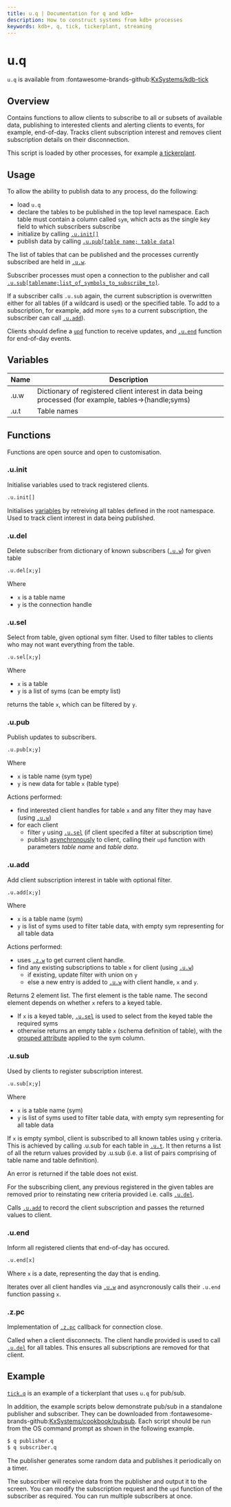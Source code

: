 ```yaml
---
title: u.q | Documentation for q and kdb+
description: How to construct systems from kdb+ processes
keywords: kdb+, q, tick, tickerplant, streaming
---
```

# u.q

`u.q` is available from :fontawesome-brands-github:[KxSystems/kdb-tick](https://github.com/KxSystems/kdb-tick)

## Overview

Contains functions to allow clients to subscribe to all or subsets of available data, publishing to interested clients and  alerting clients to events, for example, end-of-day. Tracks client subscription interest and removes client subscription details on their disconnection.

This script is loaded by other processes, for example [a tickerplant](tickq.md).

## Usage

To allow the ability to publish data to any process, do the following:

-   load `u.q`
-   declare the tables to be published in the top level namespace. Each table must contain a column called `sym`, which acts as the single key field to which subscribers subscribe
-   initialize by calling [`.u.init[]`](#uinit)
-   publish data by calling [`.u.pub[table name; table data]`](#upub)

The list of tables that can be published and the processes currently subscribed are held in [`.u.w`](#variables).

Subscriber processes must open a connection to the publisher and call [`.u.sub[tablename;list_of_symbols_to_subscribe_to]`](#usub).

If a subscriber calls `.u.sub` again, the current subscription is overwritten either for all tables (if a wildcard is used) or the specified table. 
To add to a subscription, for example, add more `syms` to a current subscription, the subscriber can call [`.u.add`](#uadd)).

Clients should define a [`upd`](rq.md#upd) function to receive updates, and [`.u.end`](rq.md#uend) function for end-of-day events.

## Variables

| Name | Description |
| ---- | ---- |
| .u.w | Dictionary of registered client interest in data being processed (for example, tables->(handle;syms) |
| .u.t | Table names |

## Functions

Functions are open source and open to customisation.

### .u.init

Initialise variables used to track registered clients.

```q
.u.init[]
```

Initialises [variables](#variables) by retreiving all tables defined in the root namespace. Used to track client interest in data being published.

### .u.del

Delete subscriber from dictionary of known subscribers ([`.u.w`](#variables)) for given table

```q
.u.del[x;y]
```
Where

* `x` is a table name
* `y` is the connection handle

### .u.sel

Select from table, given optional sym filter. Used to filter tables to clients who may not want everything from the table.

```q
.u.sel[x;y]
```
Where

* `x` is a table
* `y` is a list of syms (can be empty list)

returns the table `x`, which can be filtered by `y`.

### .u.pub

Publish updates to subscribers.

```q
.u.pub[x;y]
```
Where

* `x` is table name (sym type)
* `y` is new data for table `x` (table type)

Actions performed:

* find interested client handles for table `x` and any filter they may have (using [`.u.w`](#variables))
* for each client
    * filter `y` using [`.u.sel`](#usel) (if client specifed a filter at subscription time)
    * publish [asynchronously](../basics/ipc.md#async-message-set) to client, calling their `upd` function with parameters _table name_ and _table data_.


### .u.add

Add client subscription interest in table with optional filter.

```q
.u.add[x;y]
```
Where
* `x` is a table name (sym)
* `y` is list of syms used to filter table data, with empty sym representing for all table data

Actions performed:

* uses [`.z.w`](../ref/dotz.md#zw-handle) to get current client handle.
* find any existing subscriptions to table `x` for client (using [`.u.w`](#variables))
    * if existing, update filter with union on `y`
    * else a new entry is added to [`.u.w`](#variables) with client handle, `x` and `y`.

Returns 2 element list. The first element is the table name. The second element depends on whether `x` refers to a keyed table.

* If `x` is a keyed table, [`.u.sel`](#usel) is used to select from the keyed table the required syms
* otherwise returns an empty table `x` (schema definition of table), with the [grouped attribute](../ref/set-attribute.md#grouped-and-parted) applied to the sym column.

### .u.sub

Used by clients to register subscription interest.

```q
.u.sub[x;y]
```
Where

* `x` is a table name (sym)
* `y` is list of syms used to filter table data, with empty sym representing for all table data

If `x` is empty symbol, client is subscribed to all known tables using `y` criteria. This is achieved by calling .u.sub for each table in [`.u.t`](#variables). 
It then returns a list of all the return values provided by .u.sub (i.e. a list of pairs comprising of table name and table definition).

An error is returned if the table does not exist.

For the subscribing  client, any previous registered in the given tables are removed prior to reinstating new criteria provided i.e. calls [`.u.del`](#udel).

Calls [`.u.add`](#uadd) to record the client subscription and passes the returned values to client.

### .u.end

Inform all registered clients that end-of-day has occured.

```q
.u.end[x]
```

Where `x` is a date, representing the day that is ending.

Iterates over all client handles via [`.u.w`](#variables) and asyncronously calls their `.u.end` function passing `x`.

### .z.pc

Implementation of [`.z.pc`](../ref/dotz.md#zpc-close) callback for connection close.

Called when a client disconnects. The client handle provided is used to call [`.u.del`](#udel) for all tables. This ensures all subscriptions are removed for that client.

## Example

[`tick.q`](tickq.md) is an example of a tickerplant that uses `u.q` for pub/sub. 

In addition, the example scripts below demonstrate pub/sub in a standalone publisher and subscriber.
They can be downloaded from :fontawesome-brands-github:[KxSystems/cookbook/pubsub](https://github.com/KxSystems/cookbook/tree/master/pubsub). 
Each script should be run from the OS command prompt as shown in the following example.

```bash
$ q publisher.q
$ q subscriber.q
```

The publisher generates some random data and publishes it periodically on a timer.

The subscriber will receive data from the publisher and output it to the screen. You can modify the subscription request and the `upd` function of the subscriber as required. You can run multiple subscribers at once.
